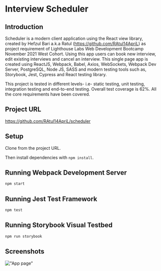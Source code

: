 # Interview Scheduler

## Introduction
Scheduler is a modern client application using the React view library, created by Hefzul Bari a.k.a Ratul (https://github.com/RAtul14ApriL) as project requirement of Lighthouse Labs Web Development Bootcamp November 2021 West Cohort. Using this app users can book new interview, edit existing interviews and cancel an interview. This single page app is created using ReactJS, Webpack, Babel, Axios, WebSockets, Webpack Dev Server, PostgreSQL, Node JS, SASS and modern testing tools such as, Storybook, Jest, Cypress and React testing library.

This project is tested in different levels- i.e- static testing, unit testing, integration testing and end-to-end testing. Overall test coverage is 62%. All the core requirements have been covered.

## Project URL
https://github.com/RAtul14ApriL/scheduler

## Setup

Clone from the project URL.

Then install dependencies with `npm install`.

## Running Webpack Development Server

```sh
npm start
```

## Running Jest Test Framework

```sh
npm test
```

## Running Storybook Visual Testbed

```sh
npm run storybook
```
## Screenshots
!["App page"](https://github.com/kalambayjp/midterm_marketplace/blob/master/screenshots/product_page.png)